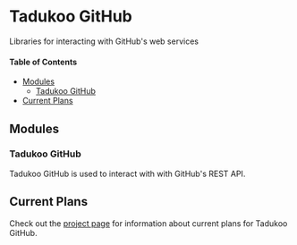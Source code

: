 # Tadukoo GitHub
Libraries for interacting with GitHub's web services

#### Table of Contents
* [Modules](#modules)
    * [Tadukoo GitHub](#tadukoo-github)
* [Current Plans](#current-plans)

## Modules

### Tadukoo GitHub
Tadukoo GitHub is used to interact with with GitHub's REST API.

## Current Plans
Check out the [project page](https://tadukooverse.github.io/projects/TadukooGitHub.html) for information about current 
plans for Tadukoo GitHub.
